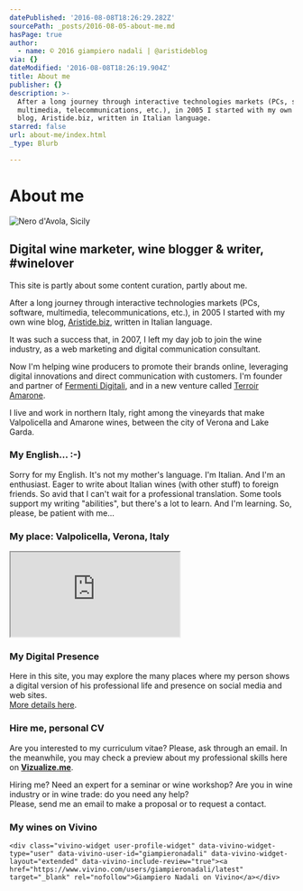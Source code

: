 ```yaml
---
datePublished: '2016-08-08T18:26:29.282Z'
sourcePath: _posts/2016-08-05-about-me.md
hasPage: true
author:
  - name: © 2016 giampiero nadali | @aristideblog
via: {}
dateModified: '2016-08-08T18:26:19.904Z'
title: About me
publisher: {}
description: >-
  After a long journey through interactive technologies markets (PCs, software,
  multimedia, telecommunications, etc.), in 2005 I started with my own wine
  blog, Aristide.biz, written in Italian language.
starred: false
url: about-me/index.html
_type: Blurb

---
```

# About me
![Nero d'Avola, Sicily](https://the-grid-user-content.s3-us-west-2.amazonaws.com/abc115a7-ce07-4200-9d65-7dcb557d3ce9.jpg)

## Digital wine marketer, wine blogger & writer, \#winelover  
This site is partly about some content curation, partly about me.

After a long journey through interactive technologies markets (PCs, software, multimedia, telecommunications, etc.), in 2005 I started with my own wine blog, [Aristide.biz][0], written in Italian language.

It was such a success that, in 2007, I left my day job to join the wine industry, as a web marketing and digital communication consultant.

Now I'm helping wine producers to promote their brands online, leveraging digital innovations and direct communication with customers. I'm founder and partner of [Fermenti Digitali][1], and in a new venture called [Terroir Amarone][2].

I live and work in northern Italy, right among the vineyards that make Valpolicella and Amarone wines, between the city of Verona and Lake Garda.

### My English... :-)

Sorry for my English. It's not my mother's language. I'm Italian. And I'm an enthusiast. Eager to write about Italian wines (with other stuff) to foreign friends. So avid that I can't wait for a professional translation. Some tools support my writing "abilities", but there's a lot to learn. And I'm learning. So, please, be patient with me...

### My place: Valpolicella, Verona, Italy

<iframe src="https://the-grid.github.io/ed-location/?latitude=20&amp;longitude=-35&amp;zoom=11&amp;address=Sant'Ambrogio%20di%20Valpolicella%2C%20Verona%2C%20Italy" style=""></iframe>

### My Digital Presence

Here in this site, you may explore the many places where my person shows a digital version of his professional life and presence on social media and web sites.  
[More details here][3].

### Hire me, personal CV

Are you interested to my curriculum vitae? Please, ask through an email. In the meanwhile, you may check a preview about my professional skills here on **[Vizualize.me][4]**.

Hiring me? Need an expert for a seminar or wine workshop? Are you in wine industry or in wine trade: do you need any help?  
Please, send me an email to make a proposal or to request a contact.

### My wines on Vivino

    <div class="vivino-widget user-profile-widget" data-vivino-widget-type="user" data-vivino-user-id="giampieronadali" data-vivino-widget-layout="extended" data-vivino-include-review="true"><a href="https://www.vivino.com/users/giampieronadali/latest" target="_blank" rel="nofollow">Giampiero Nadali on Vivino</a></div>



[0]: http://www.aristide.biz/
[1]: http://fermentidigitali.com/
[2]: http://www.terroiramarone.net/
[3]: https://thegrid.ai/giampieronadali/my-digital-presence/
[4]: http://vizualize.me/giampieronadali?r=giampieronadali